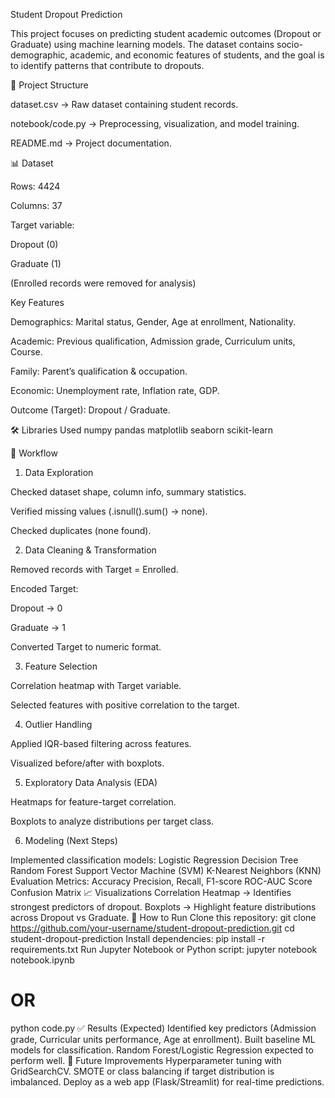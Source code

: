Student Dropout Prediction

This project focuses on predicting student academic outcomes (Dropout or Graduate) using machine learning models. The dataset contains socio-demographic, academic, and economic features of students, and the goal is to identify patterns that contribute to dropouts.

📂 Project Structure

dataset.csv → Raw dataset containing student records.

notebook/code.py → Preprocessing, visualization, and model training.

README.md → Project documentation.

📊 Dataset

Rows: 4424

Columns: 37

Target variable:

Dropout (0)

Graduate (1)

(Enrolled records were removed for analysis)

Key Features

Demographics: Marital status, Gender, Age at enrollment, Nationality.

Academic: Previous qualification, Admission grade, Curriculum units, Course.

Family: Parent’s qualification & occupation.

Economic: Unemployment rate, Inflation rate, GDP.

Outcome (Target): Dropout / Graduate.

🛠️ Libraries Used
numpy
pandas
matplotlib
seaborn
scikit-learn

🔎 Workflow
1. Data Exploration

Checked dataset shape, column info, summary statistics.

Verified missing values (.isnull().sum() → none).

Checked duplicates (none found).

2. Data Cleaning & Transformation

Removed records with Target = Enrolled.

Encoded Target:

Dropout → 0

Graduate → 1

Converted Target to numeric format.

3. Feature Selection

Correlation heatmap with Target variable.

Selected features with positive correlation to the target.

4. Outlier Handling

Applied IQR-based filtering across features.

Visualized before/after with boxplots.

5. Exploratory Data Analysis (EDA)

Heatmaps for feature-target correlation.

Boxplots to analyze distributions per target class.

6. Modeling (Next Steps)

Implemented classification models:
Logistic Regression
Decision Tree
Random Forest
Support Vector Machine (SVM)
K-Nearest Neighbors (KNN)
Evaluation Metrics:
Accuracy
Precision, Recall, F1-score
ROC-AUC Score
Confusion Matrix
📈 Visualizations
Correlation Heatmap → Identifies strongest predictors of dropout.
Boxplots → Highlight feature distributions across Dropout vs Graduate.
🚀 How to Run
Clone this repository:
git clone https://github.com/your-username/student-dropout-prediction.git
cd student-dropout-prediction
Install dependencies:
pip install -r requirements.txt
Run Jupyter Notebook or Python script:
jupyter notebook notebook.ipynb
# OR
python code.py
✅ Results (Expected)
Identified key predictors (Admission grade, Curricular units performance, Age at enrollment).
Built baseline ML models for classification.
Random Forest/Logistic Regression expected to perform well.
📌 Future Improvements
Hyperparameter tuning with GridSearchCV.
SMOTE or class balancing if target distribution is imbalanced.
Deploy as a web app (Flask/Streamlit) for real-time predictions.

